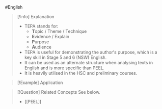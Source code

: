 #English 

> [!Info] Explanation
> - TEPA stands for:
> 	- **T**opic / Theme / Technique
> 	- **E**vidence / Explain
> 	- **P**urpose
> 	- **A**udience
> - TEPA is useful for demonstrating the author's purpose, which is a key skill in Stage 5 and 6 (NSW) English.
> - It can be used as an alternate structure when analysing texts in English and is more specific than PEEL.
> - It is heavily utilised in the HSC and preliminary courses.

> [!Example] Application
> 

> [!Question] Related Concepts
> See below.
> - [[PEEL]]
